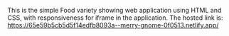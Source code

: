 This is the simple Food variety showing web application using HTML and CSS, with responsiveness  for iframe in the application.
The hosted link is: https://65e59b5cb5d5f14edfb8093a--merry-gnome-0f0513.netlify.app/
